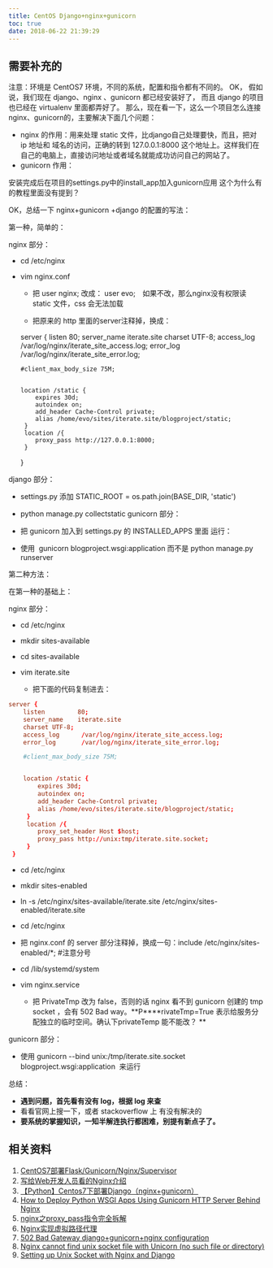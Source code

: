 ```yaml
---
title: CentOS Django+nginx+gunicorn
toc: true
date: 2018-06-22 21:39:29
---
```

## 需要补充的





注意：环境是 CentOS7 环境，不同的系统，配置和指令都有不同的。
OK，
假如说，我们现在 django、nginx 、gunicorn 都已经安装好了，
而且 django 的项目也已经在 virtualenv 里面都弄好了。
那么，现在看一下，这么一个项目怎么连接nginx、gunicorn的，主要解决下面几个问题：

* nginx 的作用：用来处理 static 文件，比django自己处理要快，而且，把对 ip 地址和 域名的访问，正确的转到 127.0.0.1:8000 这个地址上。这样我们在自己的电脑上，直接访问地址或者域名就能成功访问自己的网站了。
* gunicorn 作用：


安装完成后在项目的settings.py中的install_app加入gunicorn应用 这个为什么有的教程里面没有提到？





OK，总结一下 nginx+gunicorn +django 的配置的写法：

第一种，简单的：

nginx 部分：


  * cd /etc/nginx

  * vim nginx.conf


    * 把 user nginx; 改成： user evo;　如果不改，那么nginx没有权限读 static 文件，css 会无法加载

    * 把原来的 http 里面的server注释掉，换成：


    server {
        listen         80;
        server_name    iterate.site
        charset UTF-8;
        access_log      /var/log/nginx/iterate_site_access.log;
        error_log       /var/log/nginx/iterate_site_error.log;

        #client_max_body_size 75M;


        location /static {
            expires 30d;
            autoindex on;
            add_header Cache-Control private;
            alias /home/evo/sites/iterate.site/blogproject/static;
         }
         location /{
            proxy_pass http://127.0.0.1:8000;
         }
     }








django 部分：
  * settings.py 添加 STATIC_ROOT = os.path.join(BASE_DIR, 'static')
  * python manage.py collectstatic
gunicorn 部分：
  * 把 gunicorn 加入到 settings.py 的 INSTALLED_APPS 里面
运行：


  * 使用  gunicorn blogproject.wsgi:application 而不是 python manage.py runserver


第二种方法：

在第一种的基础上：

nginx 部分：


  * cd /etc/nginx
  * mkdir sites-available
  * cd sites-available
  * vim iterate.site


    * 把下面的代码复制进去：

```conf
server {
    listen         80;
    server_name    iterate.site
    charset UTF-8;
    access_log      /var/log/nginx/iterate_site_access.log;
    error_log       /var/log/nginx/iterate_site_error.log;

    #client_max_body_size 75M;


    location /static {
        expires 30d;
        autoindex on;
        add_header Cache-Control private;
        alias /home/evo/sites/iterate.site/blogproject/static;
     }
     location /{
        proxy_set_header Host $host;
        proxy_pass http://unix:tmp/iterate.site.socket;
     }
 }
```








  * cd /etc/nginx

  * mkdir sites-enabled

  * ln -s /etc/nginx/sites-available/iterate.site /etc/nginx/sites-enabled/iterate.site

  * cd /etc/nginx

  * 把 nginx.conf 的 server 部分注释掉，换成一句：include /etc/nginx/sites-enabled/*; #注意分号

  * cd /lib/systemd/system

  * vim nginx.service


    * 把 PrivateTmp 改为 false，否则的话 nginx 看不到 gunicorn 创建的 tmp socket ，会有 502 Bad way。**P****rivateTmp=True 表示给服务分配独立的临时空间。确认下privateTemp 能不能改？ **





gunicorn 部分：


  * 使用 gunicorn --bind unix:/tmp/iterate.site.socket blogproject.wsgi:application  来运行




总结：


  * **遇到问题，首先看有没有 log，根据 log 来查**
  * 看看官网上搜一下，或者 stackoverflow 上 有没有解决的
  * **要系统的掌握知识，一知半解连执行都困难，别提有新点子了。**











## 相关资料

1. [CentOS7部署Flask/Gunicorn/Nginx/Supervisor](http://www.madmalls.com/blog/post/deploy-flask-gunicorn-nginx-supervisor-on-centos7/)
2. [写给Web开发人员看的Nginx介绍](https://fraserxu.me/2013/06/22/Nginx-for-developers/)
3. [【Python】Centos7下部署Django（nginx+gunicorn）](https://blog.csdn.net/ns2250225/article/details/54952378)
4. [How to Deploy Python WSGI Apps Using Gunicorn HTTP Server Behind Nginx](https://www.digitalocean.com/community/tutorials/how-to-deploy-python-wsgi-apps-using-gunicorn-http-server-behind-nginx)
5. [nginx之proxy_pass指令完全拆解](https://my.oschina.net/foreverich/blog/1512304)
6. [Nginx实现虚拟路径代理](http://www.ywnds.com/?p=9613)
7. [502 Bad Gateway django+gunicorn+nginx configuration](https://stackoverflow.com/questions/34799276/502-bad-gateway-djangogunicornnginx-configuration?rq=1)
8. [Nginx cannot find unix socket file with Unicorn (no such file or directory)](https://stackoverflow.com/questions/22272943/nginx-cannot-find-unix-socket-file-with-unicorn-no-such-file-or-directory)
9. [Setting up Unix Socket with Nginx and Django](https://stackoverflow.com/questions/28856878/setting-up-unix-socket-with-nginx-and-django)

